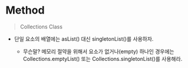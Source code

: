 # Method

> Collections Class

* 단일 요소의 배열에는 asList() 대신 singletonList()를 사용하자.

  * 무슨말? 메모리 절약을 위해서 요소가 없거나(empty) 하나인 경우에는 Collections.emptyList() 또는 Collections.singletonList()를 사용해라.
